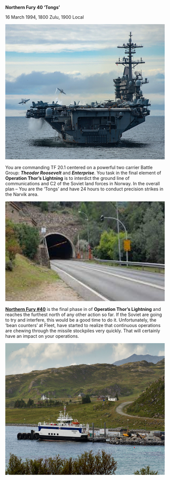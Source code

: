 **Northern Fury 40 ‘Tongs’**

16 March 1994, 1800 Zulu, 1900 Local

<img src="/assets\images\aar\nf\nfpart3\nf40\image1.jpeg" style="width:6.5in;height:4.45208in" alt="USS Theodore Roosevelt Heading to Bremerton After Back-to-Back Deployments - USNI News" />

You are commanding TF 20.1 centered on a powerful two carrier Battle
Group: ***Theodor Roosevelt*** and ***Enterprise***. You task in the
final element of **Operation Thor’s Lightning** is to interdict the
ground line of communications and C2 of the Soviet land forces in
Norway. In the overall plan – You are the ‘Tongs’ and have 24 hours to
conduct precision strikes in the Narvik area.

<img src="/assets\images\aar\nf\nfpart3\nf40\image2.jpeg" style="width:5.85417in;height:3.27833in" alt="A picture containing text, way, scene, outdoor Description automatically generated" />

**<u>Northern Fury \#40</u>** is the final phase in of **Operation
Thor’s Lightning** and reaches the furthest north of any other action so
far. If the Soviet are going to try and interfere, this would be a good
time to do it. Unfortunately, the ‘bean counters’ at Fleet, have started
to realize that continuous operations are chewing through the missile
stockpiles very quickly. That will certainly have an impact on your
operations.

<img src="/assets\images\aar\nf\nfpart3\nf40\image3.jpeg" style="width:6.5in;height:4.33125in" alt="A picture containing sky, outdoor, mountain, water Description automatically generated" />
